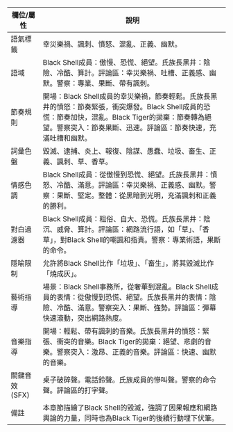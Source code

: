 | 欄位/屬性 | 說明 |
|---|---|
| 語氣標籤 | 幸災樂禍、諷刺、憤怒、混亂、正義、幽默。 |
| 語域 | Black Shell成員：傲慢、恐慌、絕望。氏族長黑井：陰險、冷酷、算計。評論區：幸災樂禍、吐槽、正義感、幽默。警察：專業、果斷、帶有諷刺。 |
| 節奏規則 | 開場：Black Shell成員的幸災樂禍，節奏輕鬆。氏族長黑井的憤怒：節奏緊張，衝突爆發。Black Shell成員的恐慌：節奏加快，混亂。Black Tiger的拋棄：節奏轉為絕望。警察突入：節奏果斷、迅速。評論區：節奏快速，充滿吐槽和幽默。 |
| 詞彙色盤 | 毀滅、逮捕、炎上、報復、陰謀、愚蠢、垃圾、畜生、正義、諷刺、草、香草。 |
| 情感色調 | Black Shell成員：從傲慢到恐慌、絕望。氏族長黑井：憤怒、冷酷、滿意。評論區：幸災樂禍、正義感、幽默。警察：果斷、堅定。整體：從黑暗到光明，充滿諷刺和正義的勝利。 |
| 對白過濾器 | Black Shell成員：粗俗、自大、恐慌。氏族長黑井：陰沉、威脅、算計。評論區：網路流行語，如「草」、「香草」，對Black Shell的嘲諷和指責。警察：專業術語，果斷的命令。 |
| 隱喻限制 | 允許將Black Shell比作「垃圾」、「畜生」，將其毀滅比作「燒成灰」。 |
| 藝術指導 | 場景：Black Shell事務所，從奢華到混亂。Black Shell成員的表情：從傲慢到恐慌、絕望。氏族長黑井的表情：陰險、冷酷、滿意。警察突入：果斷、強勢。評論區：彈幕快速滾動，突出網路熱度。 |
| 音樂指導 | 開場：輕鬆、帶有諷刺的音樂。氏族長黑井的憤怒：緊張、衝突的音樂。Black Tiger的拋棄：絕望、悲劇的音樂。警察突入：激昂、正義的音樂。評論區：快速、幽默的音樂。 |
| 關鍵音效 (SFX) | 桌子破碎聲。電話鈴聲。氏族成員的慘叫聲。警察的命令聲。評論區的打字聲。 |
| 備註 | 本章節描繪了Black Shell的毀滅，強調了因果報應和網路輿論的力量，同時也為Black Tiger的後續行動埋下伏筆。 |
